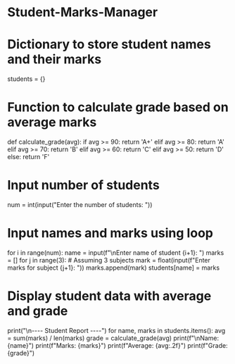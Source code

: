 # Student-Marks-Manager

# Dictionary to store student names and their marks
students = {}

# Function to calculate grade based on average marks
def calculate_grade(avg):
    if avg >= 90:
        return 'A+'
    elif avg >= 80:
        return 'A'
    elif avg >= 70:
        return 'B'
    elif avg >= 60:
        return 'C'
    elif avg >= 50:
        return 'D'
    else:
        return 'F'

# Input number of students
num = int(input("Enter the number of students: "))

# Input names and marks using loop
for i in range(num):
    name = input(f"\nEnter name of student {i+1}: ")
    marks = []
    for j in range(3):  # Assuming 3 subjects
        mark = float(input(f"Enter marks for subject {j+1}: "))
        marks.append(mark)
    students[name] = marks

# Display student data with average and grade
print("\n---- Student Report ----")
for name, marks in students.items():
    avg = sum(marks) / len(marks)
    grade = calculate_grade(avg)
    print(f"\nName: {name}")
    print(f"Marks: {marks}")
    print(f"Average: {avg:.2f}")
    print(f"Grade: {grade}")
